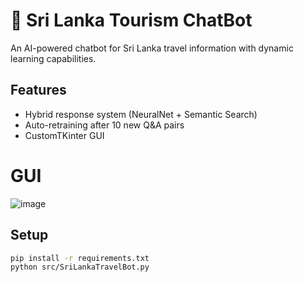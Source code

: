# 🌴 Sri Lanka Tourism ChatBot

An AI-powered chatbot for Sri Lanka travel information with dynamic learning capabilities.

## Features
- Hybrid response system (NeuralNet + Semantic Search)
- Auto-retraining after 10 new Q&A pairs
- CustomTKinter GUI

# GUI
![image](https://github.com/user-attachments/assets/cf11cd41-c851-4e47-8dc6-5d707c430d69)


## Setup
```bash
pip install -r requirements.txt
python src/SriLankaTravelBot.py
